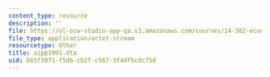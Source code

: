 ```yaml
---
content_type: resource
description: ''
file: https://ol-ocw-studio-app-qa.s3.amazonaws.com/courses/14-382-econometrics-spring-2017/b65f3971f5dbcb2fc5673f4df5cdc75d_sipp1991.dta
file_type: application/octet-stream
resourcetype: Other
title: sipp1991.dta
uid: b65f3971-f5db-cb2f-c567-3f4df5cdc75d
---
```

